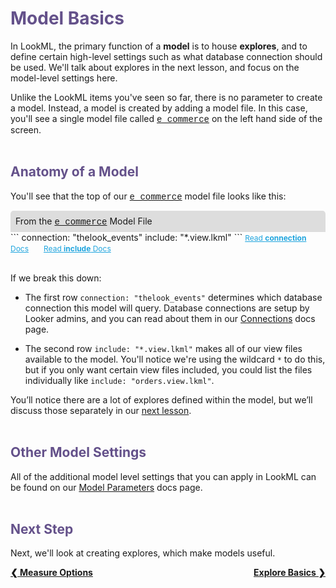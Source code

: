<h1 style="color:rgb(100,81,138)">Model Basics</h1>

In LookML, the primary function of a **model** is to house **explores**, and to define certain high-level settings such as what database connection should be used. We'll talk about explores in the next lesson, and focus on the model-level settings here.

Unlike the LookML items you've seen so far, there is no parameter to create a model. Instead, a model is created by adding a model file. In this case, you'll see a single model file called <a href="https://learn2.looker.com/projects/e-commerce/files/e_commerce.model.lkml" style="font-family:Monaco,Menlo,Consolas,Courier New,monospace;">e_commerce</a> on the left hand side of the screen.<br /><br />



<h2 style="color:rgb(100,81,138)">Anatomy of a Model</h2>

You'll see that the top of our <a href="https://learn2.looker.com/projects/e-commerce/files/e_commerce.model.lkml" style="font-family:Monaco,Menlo,Consolas,Courier New,monospace;">e_commerce</a> model file looks like this:

<div style="border-radius:5px 5px 0 0;padding:8px;background-color:rgb(221,221,221);">
 From the <a href="https://learn2.looker.com/projects/e-commerce/files/e_commerce.model.lkml" style="font-family:Monaco,Menlo,Consolas,Courier New,monospace;">e_commerce</a> Model File</a>
</div>
```
connection: "thelook_events"
include: "*.view.lkml"
```
<a style="color:rgb(32,165,222);font-size:12px;margin-right:20px;" href="https://looker.com/docs/reference/model-params/connection-for-model" target="_blank"><i class="fa fa-file-text-o"></i> Read <b>connection</b> Docs</a> <a style="color:rgb(32,165,222);font-size:12px;" href="https://looker.com/docs/reference/model-params/include" target="_blank"><i class="fa fa-file-text-o"></i> Read <b>include</b> Docs</a><br /><br />

If we break this down:

+ The first row `connection: "thelook_events"` determines which database connection this  model will query. Database connections are setup by Looker admins, and you can read about them in our [Connections](https://looker.com/docs/admin-options/database/connections) docs page.

+ The second row `include: "*.view.lkml"` makes all of our view files available to the model. You'll notice we're using the wildcard `*` to do this, but if you only want certain view files included, you could list the files individually like `include: "orders.view.lkml"`.

You’ll notice there are a lot of explores defined within the model, but we’ll discuss those separately in our [next lesson](https://learn2.looker.com/projects/e-commerce/files/12_explore_basics.md).<br /><br />



<h2 style="color:rgb(100,81,138)">Other Model Settings</h2>

All of the additional model level settings that you can apply in LookML can be found on our [Model Parameters](https://looker.com/docs/reference/model-reference) docs page.<br /><br />



<h2 style="color:rgb(100,81,138)">Next Step</h2>

Next, we'll look at creating explores, which make models useful.

<div style="float:left;font-weight:bold;">
  <a href="https://learn2.looker.com/projects/e-commerce/files/10_measure_options.md">&#10094; Measure Options</a>
</div>

<div style="float:right;font-weight:bold;">
  <a href="https://learn2.looker.com/projects/e-commerce/files/12_explore_basics.md">Explore Basics &#10095;</a>
</div>
